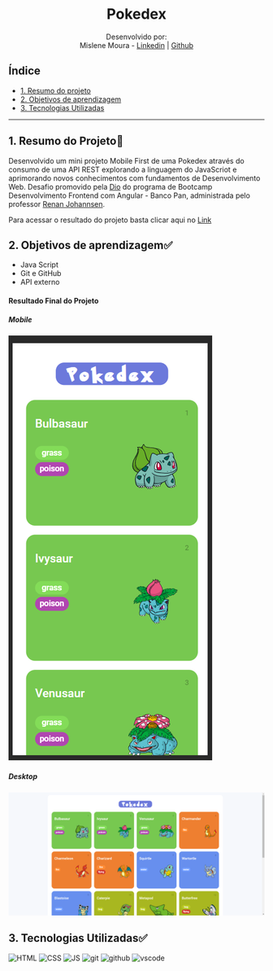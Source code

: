 <h1 align="center"> Pokedex </h1>

<div align="center">

Desenvolvido por:
<br>Mislene Moura - [Linkedin](https://www.linkedin.com/in/mislene-silva-moura-1211531b4//) |
   [Github](https://github.com/MisleneSM)
</div>

## Índice

* [1. Resumo do projeto](#1-resumo-do-projeto)
* [2. Objetivos de aprendizagem](#2-objetivos-de-aprendizagem)
* [3. Tecnologias Utilizadas](#3-tecnologias-utilizadas)

***

## 1. Resumo do Projeto🤩

Desenvolvido um mini projeto Mobile First de uma Pokedex através do consumo de uma API REST explorando a linguagem do JavaScriot e aprimorando novos conhecimentos com fundamentos de Desenvolvimento Web. Desafio promovido pela [Dio](https://www.dio.me/) do programa de Bootcamp Desenvolvimento Frontend com Angular - Banco Pan, administrada pelo professor [Renan Johannsen](https://github.com/RenanJPaula).

Para acessar o resultado do projeto basta clicar aqui no [Link](https://developer-pokedex-dio.vercel.app/)

## 2. Objetivos de aprendizagem✅

- Java Script
- Git e GitHub
- API externo

#### Resultado Final do Projeto

##### Mobile

![Mobile](./assets/imageMobile.png)

##### Desktop

![Desktop](./assets/image.png)

## 3. Tecnologias Utilizadas✅ 

  <img alt="HTML" height="50"  src="https://cdn2.iconfinder.com/data/icons/designer-skills/128/code-programming-html-markup-develop-layout-language-512.png"> <img alt="CSS" height="50" src="https://cdn2.iconfinder.com/data/icons/designer-skills/128/code-programming-css-style-develop-layout-language-512.png"> <img alt="JS" height="50" src="https://cdn2.iconfinder.com/data/icons/designer-skills/128/code-programming-javascript-software-develop-command-language-256.png"> <img alt="git" height="40"  src="https://cdn3.iconfinder.com/data/icons/social-media-2169/24/social_media_social_media_logo_git-256.png" /> <img alt="github" height="45"  src="https://cdn1.iconfinder.com/data/icons/unicons-line-vol-3/24/github-256.png" /> <img alt="vscode" height="40" width="" src="https://cdn.jsdelivr.net/gh/devicons/devicon/icons/vscode/vscode-original.svg" />
